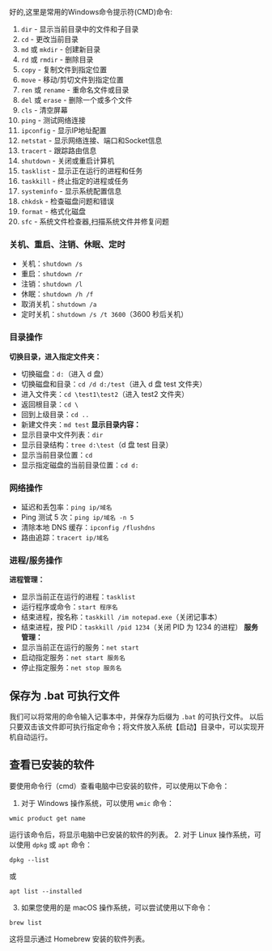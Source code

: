  好的,这里是常用的Windows命令提示符(CMD)命令:
1. `dir` - 显示当前目录中的文件和子目录
2. `cd` - 更改当前目录
3. `md` 或 `mkdir` - 创建新目录
4. `rd` 或 `rmdir` - 删除目录
5. `copy` - 复制文件到指定位置
6. `move` - 移动/剪切文件到指定位置 
7. `ren` 或 `rename` - 重命名文件或目录
8. `del` 或 `erase` - 删除一个或多个文件
9. `cls` - 清空屏幕
10. `ping` - 测试网络连接
11. `ipconfig` - 显示IP地址配置
12. `netstat` - 显示网络连接、端口和Socket信息
13. `tracert` - 跟踪路由信息
14. `shutdown` - 关闭或重启计算机
15. `tasklist` - 显示正在运行的进程和任务
16. `taskkill` - 终止指定的进程或任务
17. `systeminfo` - 显示系统配置信息
18. `chkdsk` - 检查磁盘问题和错误
19. `format` - 格式化磁盘
20. `sfc` - 系统文件检查器,扫描系统文件并修复问题
### **关机、重启、注销、休眠、定时**
- 关机：`shutdown /s`
- 重启：`shutdown /r`
- 注销：`shutdown /l`
- 休眠：`shutdown /h /f`
- 取消关机：`shutdown /a`
- 定时关机：`shutdown /s /t 3600`（3600 秒后关机）
### **目录操作**
**切换目录，进入指定文件夹：**
- 切换磁盘：`d:`（进入 d 盘）
- 切换磁盘和目录：`cd /d d:/test`（进入 d 盘 test 文件夹）
- 进入文件夹：`cd \test1\test2`（进入 test2 文件夹）
- 返回根目录：`cd \`
- 回到上级目录：`cd ..`
- 新建文件夹：`md test`
**显示目录内容：**
- 显示目录中文件列表：`dir`
- 显示目录结构：`tree d:\test`（d 盘 test 目录）
- 显示当前目录位置：`cd`
- 显示指定磁盘的当前目录位置：`cd d:`
### **网络操作**
- 延迟和丢包率：`ping ip/域名`
- Ping 测试 5 次：`ping ip/域名 -n 5`
- 清除本地 DNS 缓存：`ipconfig /flushdns`
- 路由追踪：`tracert ip/域名`
### **进程/服务操作**
**进程管理：**
- 显示当前正在运行的进程：`tasklist`
- 运行程序或命令：`start 程序名`
- 结束进程，按名称：`taskkill /im notepad.exe`（关闭记事本）
- 结束进程，按 PID：`taskkill /pid 1234`（关闭 PID 为 1234 的进程）
**服务管理：**
- 显示当前正在运行的服务：`net start`
- 启动指定服务：`net start 服务名`
- 停止指定服务：`net stop 服务名`
## 保存为 .bat 可执行文件
我们可以将常用的命令输入记事本中，并保存为后缀为 `.bat` 的可执行文件。
以后只要双击该文件即可执行指定命令；将文件放入系统【启动】目录中，可以实现开机自动运行。

## 查看已安装的软件
要使用命令行（cmd）查看电脑中已安装的软件，可以使用以下命令：
1. 对于 Windows 操作系统，可以使用 `wmic` 命令：
```
wmic product get name
```
运行该命令后，将显示电脑中已安装的软件的列表。
2. 对于 Linux 操作系统，可以使用 `dpkg` 或 `apt` 命令：
```
dpkg --list
```
或
```
apt list --installed
```
3. 如果您使用的是 macOS 操作系统，可以尝试使用以下命令：
```
brew list
```
这将显示通过 Homebrew 安装的软件列表。
